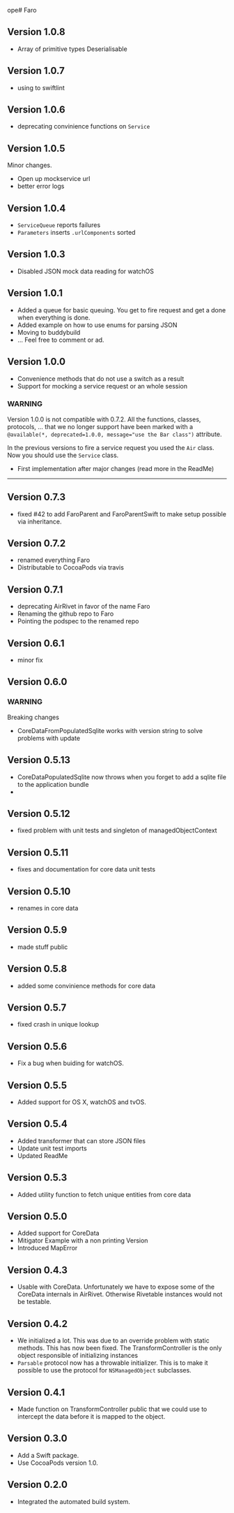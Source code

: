 ope# Faro
## Version 1.0.8
*  Array of primitive types Deserialisable

## Version 1.0.7
* using to swiftlint

## Version 1.0.6
* deprecating convinience functions on `Service`

## Version 1.0.5
Minor changes.
* Open up mockservice url
* better error logs

## Version 1.0.4
* `ServiceQueue` reports failures
* `Parameters` inserts `.urlComponents` sorted

## Version 1.0.3
* Disabled JSON mock data reading for watchOS

## Version 1.0.1
* Added a queue for basic queuing. You get to fire request and get a done when everything is done.
* Added example on how to use enums for parsing JSON
* Moving to buddybuild
* ... Feel free to comment or ad.


## Version 1.0.0
* Convenience methods that do not use a switch as a result
* Support for mocking a service request or an whole session
### **WARNING**
Version 1.0.0 is not compatible with 0.7.2. All the functions, classes, protocols, ... that we no longer support have been marked with a ```@available(*, deprecated=1.0.0, message="use the Bar class")``` attribute.

In the previous versions to fire a service request you used the `Air` class. Now you should use the `Service` class.

* First implementation after major changes (read more in the ReadMe)

---
## Version 0.7.3
* fixed #42 to add FaroParent and FaroParentSwift to make setup possible via inheritance.
## Version 0.7.2
* renamed everything Faro
* Distributable to CocoaPods via travis

## Version 0.7.1
* deprecating AirRivet in favor of the name Faro
* Renaming the github repo to Faro
* Pointing the podspec to the renamed repo

## Version 0.6.1
* minor fix

## Version 0.6.0
### WARNING

Breaking changes

* CoreDataFromPopulatedSqlite works with version string to solve problems with update

## Version 0.5.13
* CoreDataPopulatedSqlite now throws when you forget to add a sqlite file to the application bundle
*
## Version 0.5.12
* fixed problem with unit tests and singleton of managedObjectContext

## Version 0.5.11
* fixes and documentation for core data unit tests

## Version 0.5.10
* renames in core data

## Version 0.5.9
* made stuff public

## Version 0.5.8
* added some convinience methods for core data

## Version 0.5.7
* fixed crash in unique lookup

## Version 0.5.6
* Fix a bug when buiding for watchOS.

## Version 0.5.5
* Added support for OS X, watchOS and tvOS.

## Version 0.5.4
* Added transformer that can store JSON files
* Update unit test imports
* Updated ReadMe

## Version 0.5.3
* Added utility function to fetch unique entities from core data

## Version 0.5.0
* Added support for CoreData
* Mitigator Example with a non printing Version
* Introduced MapError

## Version 0.4.3
* Usable with CoreData. Unfortunately we have to expose some of the CoreData internals in AirRivet. Otherwise Rivetable instances would not be testable.

## Version 0.4.2
* We initialized a lot. This was due to an override problem with static methods. This has now been fixed. The TransformController is the only object responsible of initializing instances
* `Parsable` protocol now has a throwable initializer. This is to make it possible to use the protocol for `NSManagedObject` subclasses.


## Version 0.4.1

* Made function on TransformController public that we could use to intercept the data before it is mapped to the object.

## Version 0.3.0

* Add a Swift package.
* Use CocoaPods version 1.0.

## Version 0.2.0

* Integrated the automated build system.
